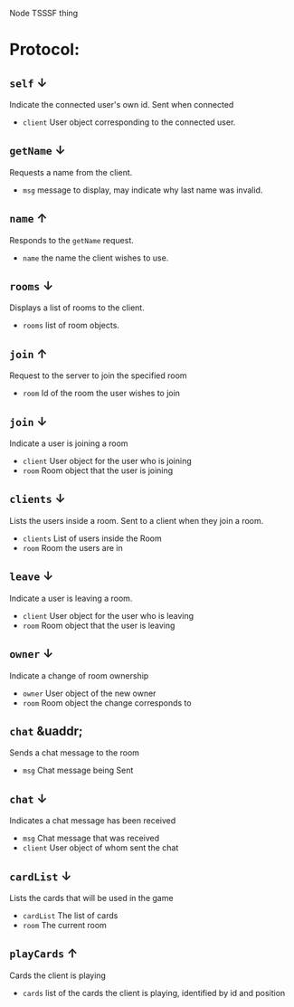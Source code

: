 Node TSSSF thing

# Protocol:

## `self` &darr;
Indicate the connected user's own id. Sent when connected
* `client` User object corresponding to the connected user.

## `getName` &darr;
Requests a name from the client.
* `msg` message to display, may indicate why last name was invalid.

## `name` &uarr;
Responds to the `getName` request.
* `name` the name the client wishes to use.

## `rooms` &darr;
Displays a list of rooms to the client.
* `rooms` list of room objects.

## `join` &uarr;
Request to the server to join the specified room
* `room` Id of the room the user wishes to join

## `join` &darr;
Indicate a user is joining a room
* `client` User object for the user who is joining
* `room` Room object that the user is joining

## `clients` &darr;
Lists the users inside a room. Sent to a client when they join a room.
* `clients` List of users inside the Room
* `room` Room the users are in

## `leave` &darr;
Indicate a user is leaving a room.
* `client` User object for the user who is leaving
* `room` Room object that the user is leaving

## `owner` &darr;
Indicate a change of room ownership
* `owner` User object of the new owner
* `room` Room object the change corresponds to

## `chat` &uaddr;
Sends a chat message to the room
* `msg` Chat message being Sent

## `chat` &darr;
Indicates a chat message has been received
* `msg` Chat message that was received
* `client` User object of whom sent the chat

## `cardList` &darr;
Lists the cards that will be used in the game
* `cardList` The list of cards
* `room` The current room

## `playCards` &uarr;
Cards the client is playing
* `cards` list of the cards the client is playing, identified by id and position

